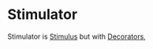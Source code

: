 # Stimulator

Stimulator is [Stimulus](https://stimulusjs.org/) but with [Decorators](https://www.typescriptlang.org/docs/handbook/decorators.html), 
